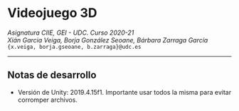 Videojuego 3D
=============

*Asignatura CIIE, GEI - UDC. Curso 2020-21*  
*Xián Garcia Veiga, Borja González Seoane, Bárbara Zarraga García*  
`{x.veiga, borja.gseoane, b.zarraga}@udc.es`

-----------------------------------------------------------

## Notas de desarrollo

- Versión de Unity: 2019.4.15f1. Importante usar todos la misma para evitar corromper archivos.

